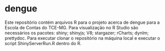 # dengue

Este repositório contém arquivos R para o projeto acerca de dengue para a Escola de Contas do TCE-MG. Para visualização no R Studio são necessários os pacotes: 
shiny;
shinyjs;
V8;
stargazer;
rCharts;
dynlm;
prettydoc. Para executar clonar o repositório na máquina local e executar o script ShinyServerRun.R dentro do R.
